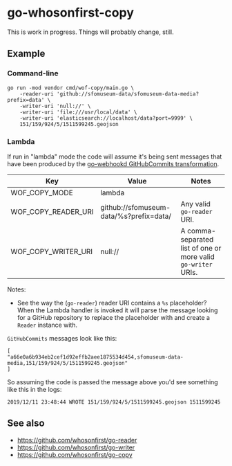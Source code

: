 # go-whosonfirst-copy

This is work in progress. Things will probably change, still.

## Example

### Command-line

```
go run -mod vendor cmd/wof-copy/main.go \
	-reader-uri 'github://sfomuseum-data/sfomuseum-data-media?prefix=data' \
	-writer-uri 'null://' \
	-writer-uri 'file:///usr/local/data' \
	-writer-uri 'elasticsearch://localhost/data?port=9999' \	
	151/159/924/5/1511599245.geojson
```

### Lambda

If run in "lambda" mode the code will assume it's being sent messages that have been produced by the [go-webhookd GitHubCommits transformation](https://github.com/whosonfirst/go-webhookd/#githubcommits). 

| Key | Value | Notes |
| --- | --- | --- |
| WOF_COPY_MODE | lambda | | 
| WOF_COPY_READER_URI | github://sfomuseum-data/%s?prefix=data/ | Any valid `go-reader` URI. |
| WOF_COPY_WRITER_URI | null:// | A comma-separated list of one or more valid `go-writer` URIs. |

Notes:

* See the way the (`go-reader`) reader URI contains a `%s` placeholder? When the Lambda handler is invoked it will parse the message looking for a GitHub repository to replace the placeholder with and create a `Reader` instance with.

`GitHubCommits` messages look like this:

```
[
"a66e0a6b934eb2cef1d92effb2aee1875534d454,sfomuseum-data-media,151/159/924/5/1511599245.geojson"
]
```

So assuming the code is passed the message above you'd see something like this in the logs:

```
2019/12/11 23:48:44 WROTE 151/159/924/5/1511599245.geojson 1511599245
```

## See also

* https://github.com/whosonfirst/go-reader
* https://github.com/whosonfirst/go-writer
* https://github.com/whosonfirst/go-copy
